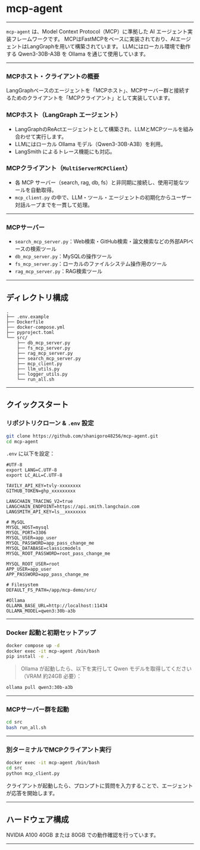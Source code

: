 # mcp-agent

---

`mcp-agent` は、Model Context Protocol（MCP）に準拠した AI エージェント実装フレームワークです。
MCPはFastMCPをベースに実装されており、AIエージェントはLangGraphを用いて構築されています。
LLMにはローカル環境で動作する Qwen3-30B-A3B を Ollama を通じて使用しています。

---

### MCPホスト・クライアントの概要

LangGraphベースのエージェントを「MCPホスト」、MCPサーバー群と接続するためのクライアントを「MCPクライアント」として実装しています。

### MCPホスト（LangGraph エージェント）

* LangGraphのReActエージェントとして構築され、LLMとMCPツールを組み合わせて実行します。
* LLMにはローカル Ollama モデル（Qwen3-30B-A3B）を利用。
* LangSmith によるトレース機能にも対応。

### MCPクライアント（`MultiServerMCPClient`）

* 各 MCP サーバー（search, rag, db, fs）と非同期に接続し、使用可能なツールを自動取得。
* `mcp_client.py` の中で、LLM・ツール・エージェントの初期化からユーザー対話ループまでを一貫して処理。

---

### MCPサーバー

* `search_mcp_server.py`：Web検索・GitHub検索・論文検索などの外部APIベースの検索ツール
* `db_mcp_server.py`：MySQLの操作ツール
* `fs_mcp_server.py`：ローカルのファイルシステム操作用のツール
* `rag_mcp_server.py`：RAG検索ツール

---

## ディレクトリ構成

```
.
├── .env.example
├── Dockerfile
├── docker-compose.yml
├── pyproject.toml
└── src/
    ├── db_mcp_server.py
    ├── fs_mcp_server.py
    ├── rag_mcp_server.py
    ├── search_mcp_server.py
    ├── mcp_client.py
    ├── llm_utils.py
    ├── logger_utils.py
    └── run_all.sh
```

---

## クイックスタート

### リポジトリクローン & `.env` 設定

```bash
git clone https://github.com/shanigoro48256/mcp-agent.git
cd mcp-agent
```

`.env` に以下を設定：

```dotenv
#UTF-8
export LANG=C.UTF-8
export LC_ALL=C.UTF-8

TAVILY_API_KEY=tvly-xxxxxxxx
GITHUB_TOKEN=ghp_xxxxxxxxx

LANGCHAIN_TRACING_V2=true
LANGCHAIN_ENDPOINT=https://api.smith.langchain.com
LANGSMITH_API_KEY=ls__xxxxxxxx

# MySQL
MYSQL_HOST=mysql
MYSQL_PORT=3306
MYSQL_USER=app_user
MYSQL_PASSWORD=app_pass_change_me
MYSQL_DATABASE=classicmodels
MYSQL_ROOT_PASSWORD=root_pass_change_me

MYSQL_ROOT_USER=root
APP_USER=app_user
APP_PASSWORD=app_pass_change_me

# Filesystem
DEFAULT_FS_PATH=/app/mcp-demo/src/

#Ollama
OLLAMA_BASE_URL=http://localhost:11434
OLLAMA_MODEL=qwen3:30b-a3b
```

---

### Docker 起動と初期セットアップ

```bash
docker compose up -d
docker exec -it mcp-agent /bin/bash
pip install -e .
```

> Ollama が起動したら、以下を実行して Qwen モデルを取得してください（VRAM 約24GB 必要）：

```bash
ollama pull qwen3:30b-a3b
```

---

### MCPサーバー群を起動

```bash
cd src
bash run_all.sh
```

---

### 別ターミナルでMCPクライアント実行

```bash
docker exec -it mcp-agent /bin/bash
cd src
python mcp_client.py
```

クライアントが起動したら、プロンプトに質問を入力することで、エージェントが応答を開始します。

---

## ハードウェア構成

NVIDIA A100 40GB または 80GB での動作確認を行っています。

---

